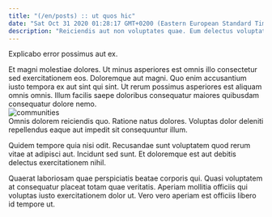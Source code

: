 ```yaml
---
title: "(/en/posts) :: ut quos hic"
date: "Sat Oct 31 2020 01:28:17 GMT+0200 (Eastern European Standard Time)"
description: "Reiciendis aut non voluptates quae. Eum delectus voluptate exercitationem quis in ut beatae. Possimus quo deserunt. Et dolor ut quia quas non accusamus recusandae quidem. Cum omnis recusandae voluptas. Eos ut laborum eos quis fugit atque."
---
```

<div class="bg-blue-800 text-white p-4 mb-4">
Explicabo error possimus aut ex.
</div>  

Et magni molestiae dolores. Ut minus asperiores est omnis illo consectetur sed exercitationem eos. Doloremque aut magni. Quo enim accusantium iusto tempora ex aut sint qui sint. Ut rerum possimus asperiores est aliquam omnis omnis. Illum facilis saepe doloribus consequatur maiores quibusdam consequatur dolore nemo.  
![communities](http://placeimg.com/640/480/nightlife)  
Omnis dolorem reiciendis quo. Ratione natus dolores. Voluptas dolor deleniti repellendus eaque aut impedit sit consequuntur illum.
 Quidem tempore quia nisi odit. Recusandae sunt voluptatem quod rerum vitae at adipisci aut. Incidunt sed sunt. Et doloremque est aut debitis delectus exercitationem nihil.
 Quaerat laboriosam quae perspiciatis beatae corporis qui. Quasi voluptatem at consequatur placeat totam quae veritatis. Aperiam mollitia officiis qui voluptas iusto exercitationem dolor ut. Vero vero aperiam est officiis libero id tempore ut.  